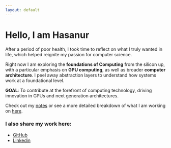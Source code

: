 ```yaml
---
layout: default 
---
```

# Hello, I am Hasanur

After a period of poor health, I took time to reflect on what I truly wanted in life, 
which helped reignite my passion for computer science.

Right now I am exploring the **foundations of Computing** from the silicon
up, with a particular emphasis on **GPU computing**, as well as broader **computer
architecture**. I peel away abstraction layers to understand how systems work at
a foundational level.

**GOAL**: To contribute at the forefront of computing technology, driving innovation
in GPUs and next generation architectures.
<!-- ### Areas I'm actively researching: -->
<!-- - **GPU Architecture & Computing** -->
<!-- - **Computer Architecture** -->

Check out my [notes](/notes/) or see a more detailed breakdown of what I am working on
[here](/now/). 

### I also share my work here:
- [GitHub](https://github.com/ElPatatone)
- [Linkedin](https://www.linkedin.com/in/hasanur-rahman-mohammad)

<!-- --- -->

<!-- > *“Real understanding begins where the abstractions end.”*   -->
<!-- > *"What I cannot create, I do not understand" - Richard Feynman*  -->
